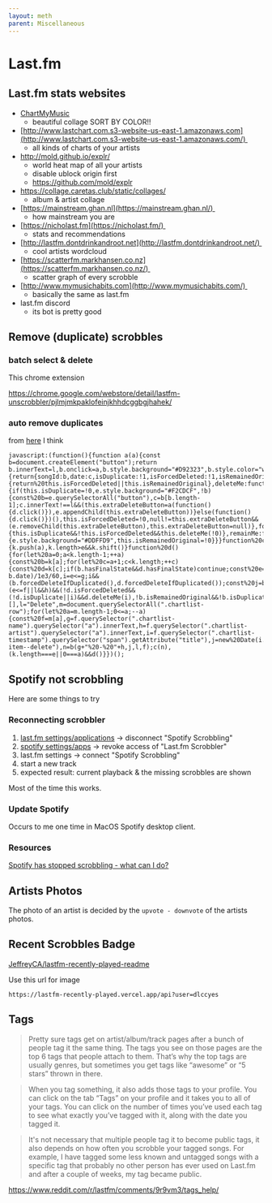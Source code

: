 ```yaml
---
layout: meth
parent: Miscellaneous
---
```


# Last.fm

## Last.fm stats websites

- [ChartMyMusic](https://www.chartmymusic.com/lastfm/rainbowcollage/)
	- beautiful collage SORT BY COLOR!!
- [http://www.lastchart.com.s3-website-us-east-1.amazonaws.com](http://www.lastchart.com.s3-website-us-east-1.amazonaws.com/) 
	- all kinds of charts of your artists 
- <http://mold.github.io/explr/>
	- world heat map of all your artists
	- disable ublock origin first
	- <https://github.com/mold/explr>
- <https://collage.caretas.club/static/collages/>
	- album & artist collage
- [https://mainstream.ghan.nl](https://mainstream.ghan.nl/) 
	- how mainstream you are
- [https://nicholast.fm](https://nicholast.fm/) 
	- stats and recommendations
- [http://lastfm.dontdrinkandroot.net](http://lastfm.dontdrinkandroot.net/) 
	- cool artists wordcloud
- [https://scatterfm.markhansen.co.nz](https://scatterfm.markhansen.co.nz/) 
	- scatter graph of every scrobble
- [http://www.mymusichabits.com](http://www.mymusichabits.com/) 
	- basically the same as last.fm
- last.fm discord
	- its bot is pretty good

## Remove (duplicate) scrobbles

### batch select & delete

This chrome extension

<https://chrome.google.com/webstore/detail/lastfm-unscrobbler/pjlmjmkpaklofeinjkhhdcggbgjhahek/>

### auto remove duplicates

from [here](https://github.com/shevchenkoartem/lastfm-smart-deduper) I think

```
javascript:(function(){function a(a){const b=document.createElement("button");return b.innerText=l,b.onclick=a,b.style.background="#D92323",b.style.color="white",b.style.padding="5px",b}function%20b(b,c,d,e){return{songId:b,date:c,isDuplicate:!1,isForcedDeleted:!1,isRemainedOriginal:!1,extraDeleteButton:null,get%20hasFinalState(){return%20this.isForcedDeleted||this.isRemainedOriginal},deleteMe:function(b){if(this.isDuplicate=!0,e.style.background="#F2CDCF",!b){const%20b=e.querySelectorAll("button"),c=b[b.length-1];c.innerText!==l&&(this.extraDeleteButton=a(function(){d.click()}),e.appendChild(this.extraDeleteButton))}else(function(){d.click()})(),this.isForcedDeleted=!0,null!=this.extraDeleteButton&&(e.removeChild(this.extraDeleteButton),this.extraDeleteButton=null)},forcedDeleteIfDuplicated:function(){this.isDuplicate&&!this.isForcedDeleted&&this.deleteMe(!0)},remainMe:function(){e.style.background="#DDFFD9",this.isRemainedOriginal=!0}}}function%20c(a){k.push(a),k.length>e&&k.shift()}function%20d(){for(let%20a=0;a<k.length-1;++a){const%20b=k[a];for(let%20c=a+1;c<k.length;++c){const%20d=k[c];if(b.hasFinalState&&d.hasFinalState)continue;const%20e=Math.abs(d.date-b.date)/1e3/60,i=e<=g;i&&(b.forcedDeleteIfDuplicated(),d.forcedDeleteIfDuplicated());const%20j=b.songId===d.songId,l=c===a+1;j&&(e<=f||l&&h)&&(!d.isForcedDeleted&&(!d.isDuplicate||i)&&d.deleteMe(i),!b.isRemainedOriginal&&!b.isDuplicate&&b.remainMe())}}}const%20e=4,f=15,g=1,h=!1,k=[],l="Delete",m=document.querySelectorAll(".chartlist-row");for(let%20a=m.length-1;0<=a;--a){const%20f=m[a],g=f.querySelector(".chartlist-name").querySelector("a").innerText,h=f.querySelector(".chartlist-artist").querySelector("a").innerText,i=f.querySelector(".chartlist-timestamp").querySelector("span").getAttribute("title"),j=new%20Date(i.replace("pm","%20pm").replace("am","%20am")),l=f.querySelector(".more-item--delete"),n=b(g+"%20-%20"+h,j,l,f);c(n),(k.length===e||0===a)&&d()}})();
```

## Spotify not scrobbling

Here are some things to try

### Reconnecting scrobbler

1. [last.fm settings/applications](https://www.last.fm/settings/applications) → disconnect "Spotify Scrobbling"
2. [spotify settings/apps](https://www.spotify.com/tw/account/apps/) → revoke access of "Last.fm Scrobbler"
3. last.fm settings → connect "Spotify Scrobbling"
4. start a new track
5. expected result: current playback & the missing scrobbles are shown

Most of the time this works.

### Update Spotify

Occurs to me one time in MacOS Spotify desktop client.

### Resources

[Spotify has stopped scrobbling - what can I do?](https://support.last.fm/t/spotify-has-stopped-scrobbling-what-can-i-do/3184)

## Artists Photos

The photo of an artist is decided by the `upvote - downvote` of the artists photos.

## Recent Scrobbles Badge

[JeffreyCA/lastfm-recently-played-readme](https://github.com/JeffreyCA/lastfm-recently-played-readme)

Use this url for image

```
https://lastfm-recently-played.vercel.app/api?user=dlccyes
```

## Tags

> Pretty sure tags get on artist/album/track pages after a bunch of people tag it the same thing. The tags you see on those pages are the top 6 tags that people attach to them. That’s why the top tags are usually genres, but sometimes you get tags like “awesome” or “5 stars” thrown in there.

> When you tag something, it also adds those tags to your profile. You can click on the tab “Tags” on your profile and it takes you to all of your tags. You can click on the number of times you’ve used each tag to see what exactly you’ve tagged with it, along with the date you tagged it.

> It's not necessary that multiple people tag it to become public tags, it also depends on how often you scrobble your tagged songs. For example, I have tagged some less known and untagged songs with a specific tag that probably no other person has ever used on Last.fm and after a couple of weeks, my tag became public.

<https://www.reddit.com/r/lastfm/comments/9r9vm3/tags_help/>